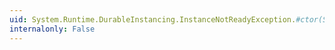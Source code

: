 ```yaml
---
uid: System.Runtime.DurableInstancing.InstanceNotReadyException.#ctor(System.Runtime.Serialization.SerializationInfo,System.Runtime.Serialization.StreamingContext)
internalonly: False
---
```

